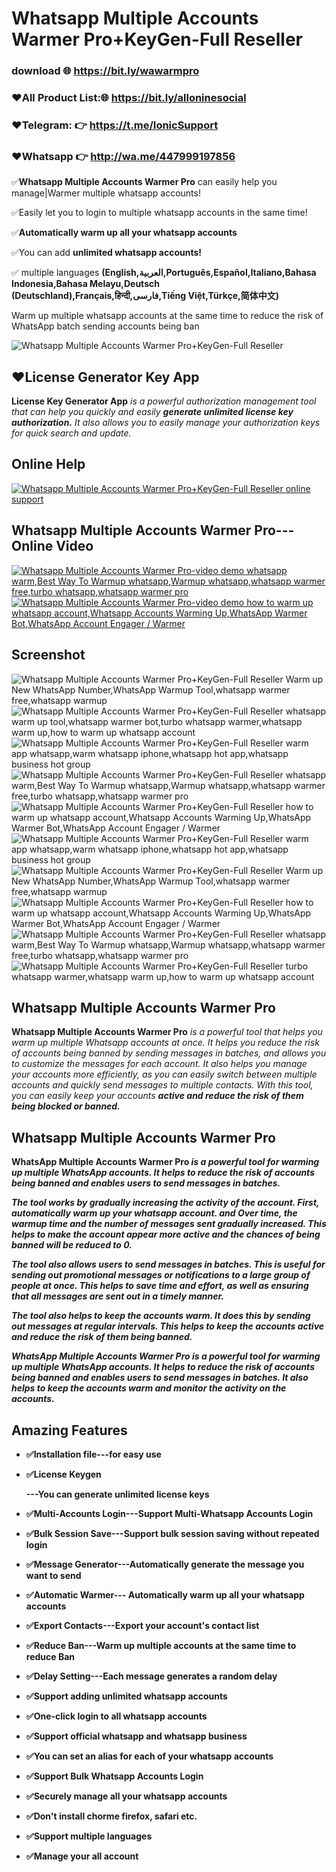 # Whatsapp Multiple Accounts Warmer Pro+KeyGen-Full Reseller
### download  🌐 https://bit.ly/wawarmpro
###  ❤️All Product List:🌐 https://bit.ly/alloninesocial
### ❤️Telegram: 👉 https://t.me/IonicSupport   
### ❤️Whatsapp  👉 http://wa.me/447999197856
<p>✅<strong>Whatsapp Multiple Accounts Warmer Pro</strong> can easily help you manage|Warmer multiple whatsapp accounts!
</p>
<p>✅Easily let you to login to multiple whatsapp accounts in the same time!</p>
<p>✅<strong>Automatically warm up all your whatsapp accounts</strong></p>
<p>✅You can add <strong>unlimited whatsapp accounts!</strong></p>
<p>✅ multiple languages <strong>(English,العربية,Português,Español,Italiano,Bahasa Indonesia,Bahasa Melayu,Deutsch
  (Deutschland),Français,हिन्दी,فارسی,Tiếng Việt,Türkçe,简体中文)</strong></p>
<p>Warm up multiple whatsapp accounts at the same time to reduce the risk of WhatsApp batch sending accounts being
  ban</p>

<img src="https://i.ibb.co/RHf7YYc/banner.png" alt="Whatsapp Multiple Accounts Warmer Pro+KeyGen-Full Reseller" />

<h2><strong>❤️License Generator Key App</strong></h2>
<p><strong>License Key Generator App</strong><i> is a powerful authorization management tool that can help you quickly
  and
  easily <strong> generate unlimited license key authorization.</strong>
  It also allows you to easily manage your authorization keys for quick search and update. </i></p>

<h2><strong>Online Help</strong></h2>
<a href="https://codecanyon.net/item/whatsapp-multiple-accounts-manage-pro/41214814/comments" target="_blank">
    <img src="https://i.ibb.co/R9TFchr/support3.png" alt="Whatsapp Multiple Accounts Warmer Pro+KeyGen-Full Reseller online support" />
</a>

<h2><strong>Whatsapp Multiple Accounts Warmer Pro---Online Video</strong></h2>
<a href="https://youtu.be/2TJpSRQDKqA">
  <img src="https://i.ibb.co/xzxBQWw/ytbdemo.png" alt="Whatsapp Multiple Accounts Warmer Pro-video demo whatsapp warm,Best Way To Warmup whatsapp,Warmup whatsapp,whatsapp warmer free,turbo whatsapp,whatsapp warmer pro" />
</a>
<a href="https://youtu.be/2TJpSRQDKqA">
  <img src="https://i.ibb.co/S0yZv2r/watchbtn.jpg" alt="Whatsapp Multiple Accounts Warmer Pro-video demo how to warm up whatsapp account,Whatsapp Accounts Warming Up,WhatsApp Warmer Bot,WhatsApp Account Engager / Warmer" />
</a>


<h2><strong>Screenshot</strong></h2>
<img src="https://i.ibb.co/ssT6ZrY/01.png" alt="Whatsapp Multiple Accounts Warmer Pro+KeyGen-Full Reseller Warm up New WhatsApp Number,WhatsApp Warmup Tool,whatsapp warmer free,whatsapp warmup" />
<img src="https://i.ibb.co/gVJTZfM/02.png" alt="Whatsapp Multiple Accounts Warmer Pro+KeyGen-Full Reseller whatsapp warm up tool,whatsapp warmer bot,turbo whatsapp warmer,whatsapp warm up,how to warm up whatsapp account" />
<img src="https://i.ibb.co/Xsn8pv5/03.png" alt="Whatsapp Multiple Accounts Warmer Pro+KeyGen-Full Reseller warm app whatsapp,warm whatsapp iphone,whatsapp hot app,whatsapp business hot group" />
<img src="https://i.ibb.co/4NV0dW2/04.png" alt="Whatsapp Multiple Accounts Warmer Pro+KeyGen-Full Reseller whatsapp warm,Best Way To Warmup whatsapp,Warmup whatsapp,whatsapp warmer free,turbo whatsapp,whatsapp warmer pro" />
<img src="https://i.ibb.co/S6Q5zsy/05.png" alt="Whatsapp Multiple Accounts Warmer Pro+KeyGen-Full Reseller how to warm up whatsapp account,Whatsapp Accounts Warming Up,WhatsApp Warmer Bot,WhatsApp Account Engager / Warmer" />
<img src="https://i.ibb.co/mSfgRqr/06.png" alt="Whatsapp Multiple Accounts Warmer Pro+KeyGen-Full Reseller warm app whatsapp,warm whatsapp iphone,whatsapp hot app,whatsapp business hot group" />
<img src="https://i.ibb.co/Zhgd7bN/07.png" alt="Whatsapp Multiple Accounts Warmer Pro+KeyGen-Full Reseller Warm up New WhatsApp Number,WhatsApp Warmup Tool,whatsapp warmer free,whatsapp warmup" />
<img src="https://i.ibb.co/Tmbm8wG/08.png" alt="Whatsapp Multiple Accounts Warmer Pro+KeyGen-Full Reseller how to warm up whatsapp account,Whatsapp Accounts Warming Up,WhatsApp Warmer Bot,WhatsApp Account Engager / Warmer" />
<img src="https://i.ibb.co/WkVQh1P/09.png" alt="Whatsapp Multiple Accounts Warmer Pro+KeyGen-Full Reseller whatsapp warm,Best Way To Warmup whatsapp,Warmup whatsapp,whatsapp warmer free,turbo whatsapp,whatsapp warmer pro" />
<img src="https://i.ibb.co/QMJ8WmT/10.png" alt="Whatsapp Multiple Accounts Warmer Pro+KeyGen-Full Reseller turbo whatsapp warmer,whatsapp warm up,how to warm up whatsapp account" />


<h2><strong>Whatsapp Multiple Accounts Warmer Pro</strong></h2>
<p><strong>Whatsapp Multiple Accounts Warmer Pro</strong> <i>is a powerful tool that helps you warm up multiple Whatsapp
  accounts at once.
  It helps you reduce the risk of accounts being banned by sending messages in batches, and allows you to customize the
  messages for each account.
  It also helps you manage your accounts more efficiently, as you can easily switch between multiple accounts and
  quickly send messages to multiple contacts.
  With this tool, you can easily keep your accounts <strong>active and reduce the risk of them being blocked or
    banned.</strong></i></p>

<h2><strong>Whatsapp Multiple Accounts Warmer Pro</strong></h2>
<p><strong>WhatsApp Multiple Accounts Warmer Pro <strong><i>is a powerful tool for warming up multiple WhatsApp
  accounts. It helps to
  reduce the risk of accounts being banned and enables users to send messages in batches.</i></p>
<p><i>The tool works by gradually increasing the activity of the account. First, automatically warm up your whatsapp
  account. and
  Over time, the warmup time and the number of messages sent gradually increased. This helps to make the account appear
  more active and the chances of being banned will be reduced to 0.</i></p>
<p><i>The tool also allows users to send messages in batches. This is useful for sending out promotional messages or
  notifications to a large group of people at once. This helps to save time and effort, as well as ensuring that all
  messages are sent out in a timely manner.</i></p>
<p><i>The tool also helps to keep the accounts warm. It does this by sending out messages at regular intervals.
  This helps to keep the accounts active and reduce the risk of them being banned.</i></p>
<p><i>WhatsApp Multiple Accounts Warmer Pro is a powerful tool for warming up multiple WhatsApp accounts. It helps
  to reduce the risk of accounts being banned and enables users to send messages in batches. It also helps to keep the
  accounts warm and monitor the activity on the accounts.</i></p>


<h2><strong> Amazing Features</strong></h2>
<ul><li><p><strong>✅Installation file</strong>---for easy use</p></li>
  <li><p><strong>✅License Keygen</strong></p>---You can generate unlimited license keys</li>
  <li><p><strong>✅Multi-Accounts Login</strong>---Support Multi-Whatsapp Accounts Login</p></li>
  <li><p><strong>✅Bulk Session Save</strong>---Support bulk session saving without repeated login</p></li>
  <li><p><strong>✅Message Generator</strong>---Automatically generate the message you want to send</p></li>
  <li><p><strong>✅Automatic Warmer</strong>--- Automatically warm up all your whatsapp accounts</p></li>
  <li><p><strong>✅Export Contacts</strong>---Export your account's contact list</p></li>
  <li><p><strong>✅Reduce Ban</strong>---Warm up multiple accounts at the same time to reduce Ban</p></li>
  <li><p><strong>✅Delay Setting</strong>---Each message generates a random delay</p></li>

  <li><p><strong>✅Support adding unlimited whatsapp accounts</strong></p></li>
  <li><p><strong>✅One-click login to all whatsapp accounts</strong></p></li>
  <li><p><strong>✅Support official whatsapp and whatsapp business</strong></p></li>
  <li><p><strong>✅You can set an alias for each of your whatsapp accounts</strong></p></li>
  <li><p><strong>✅Support Bulk Whatsapp Accounts Login</strong></p></li>
  <li><p><strong>✅Securely manage all your whatsapp accounts</strong></p></li>
  <li><p><strong>✅Don't install chorme firefox, safari etc.</strong></p></li>
  <li><p><strong>✅Support multiple languages </strong></p></li>
  <li><p><strong>✅Manage your all account</strong></p></li>
</ul>



